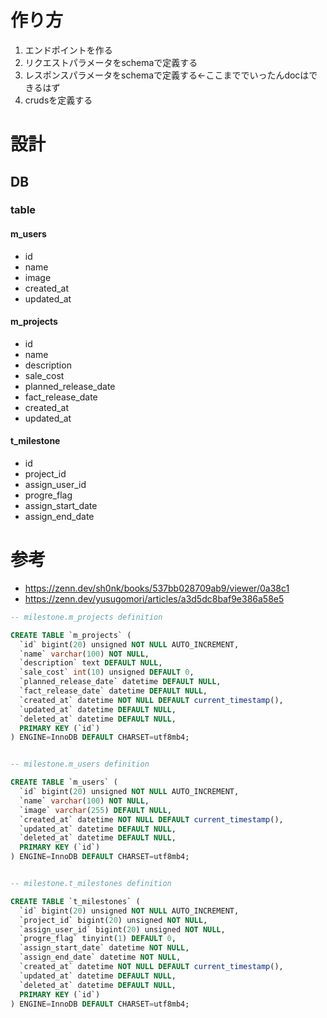 # 作り方
1. エンドポイントを作る
1. リクエストパラメータをschemaで定義する
1. レスポンスパラメータをschemaで定義する←ここまででいったんdocはできるはず
1. crudsを定義する

# 設計

## DB
### table
#### m_users
- id
- name
- image
- created_at
- updated_at
#### m_projects
- id
- name
- description
- sale_cost
- planned_release_date
- fact_release_date
- created_at
- updated_at
#### t_milestone
- id
- project_id
- assign_user_id
- progre_flag
- assign_start_date
- assign_end_date


# 参考
- https://zenn.dev/sh0nk/books/537bb028709ab9/viewer/0a38c1
- https://zenn.dev/yusugomori/articles/a3d5dc8baf9e386a58e5

``` sql
-- milestone.m_projects definition

CREATE TABLE `m_projects` (
  `id` bigint(20) unsigned NOT NULL AUTO_INCREMENT,
  `name` varchar(100) NOT NULL,
  `description` text DEFAULT NULL,
  `sale_cost` int(10) unsigned DEFAULT 0,
  `planned_release_date` datetime DEFAULT NULL,
  `fact_release_date` datetime DEFAULT NULL,
  `created_at` datetime NOT NULL DEFAULT current_timestamp(),
  `updated_at` datetime DEFAULT NULL,
  `deleted_at` datetime DEFAULT NULL,
  PRIMARY KEY (`id`)
) ENGINE=InnoDB DEFAULT CHARSET=utf8mb4;


-- milestone.m_users definition

CREATE TABLE `m_users` (
  `id` bigint(20) unsigned NOT NULL AUTO_INCREMENT,
  `name` varchar(100) NOT NULL,
  `image` varchar(255) DEFAULT NULL,
  `created_at` datetime NOT NULL DEFAULT current_timestamp(),
  `updated_at` datetime DEFAULT NULL,
  `deleted_at` datetime DEFAULT NULL,
  PRIMARY KEY (`id`)
) ENGINE=InnoDB DEFAULT CHARSET=utf8mb4;


-- milestone.t_milestones definition

CREATE TABLE `t_milestones` (
  `id` bigint(20) unsigned NOT NULL AUTO_INCREMENT,
  `project_id` bigint(20) unsigned NOT NULL,
  `assign_user_id` bigint(20) unsigned NOT NULL,
  `progre_flag` tinyint(1) DEFAULT 0,
  `assign_start_date` datetime NOT NULL,
  `assign_end_date` datetime NOT NULL,
  `created_at` datetime NOT NULL DEFAULT current_timestamp(),
  `updated_at` datetime DEFAULT NULL,
  `deleted_at` datetime DEFAULT NULL,
  PRIMARY KEY (`id`)
) ENGINE=InnoDB DEFAULT CHARSET=utf8mb4;
```
